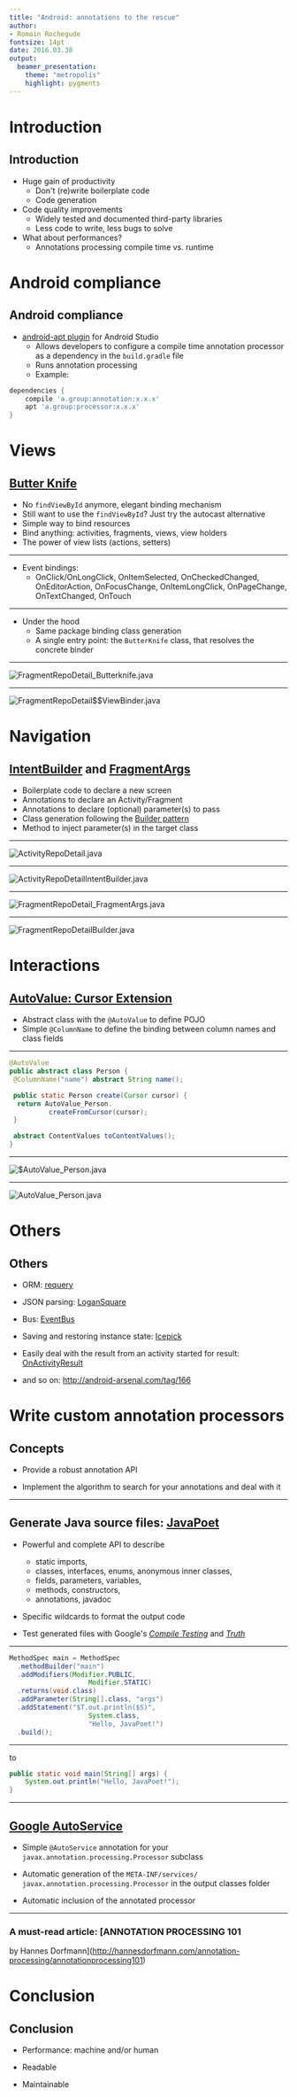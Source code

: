 ```yaml
---
title: "Android: annotations to the rescue"
author:
- Romain Rochegude
fontsize: 14pt
date: 2016.03.30
output: 
  beamer_presentation:
    theme: "metropolis"
    highlight: pygments
---
```


# Introduction

## Introduction

* Huge gain of productivity
    * Don't (re)write boilerplate code
    * Code generation
* Code quality improvements
    * Widely tested and documented third-party libraries
    * Less code to write, less bugs to solve
* What about performances?
    * Annotations processing compile time vs. runtime

# Android compliance

## Android compliance

* [android-apt plugin](https://bitbucket.org/hvisser/android-apt) for Android Studio
    * Allows developers to configure a compile time annotation processor as a dependency in the `build.gradle` file
    * Runs annotation processing
    * Example:

```groovy
dependencies {
    compile 'a.group:annotation:x.x.x'
    apt 'a.group:processor:x.x.x'
}
```

# Views

## [Butter Knife](http://jakewharton.github.io/butterknife/)

* No `findViewById` anymore, elegant binding mechanism
* Still want to use the `findViewById`? Just try the autocast alternative
* Simple way to bind resources
* Bind anything: activities, fragments, views, view holders
* The power of view lists (actions, setters)

---

* Event bindings:
    * OnClick/OnLongClick, OnItemSelected, OnCheckedChanged, OnEditorAction, OnFocusChange, OnItemLongClick, OnPageChange, OnTextChanged, OnTouch

---

* Under the hood
    * Same package binding class generation
    * A single entry point: the `ButterKnife` class, that resolves the concrete binder

---

![FragmentRepoDetail_Butterknife.java](assets/FragmentRepoDetail_Butterknife.png)

---

![FragmentRepoDetail&#36;&#36;ViewBinder.java](assets/FragmentRepoDetail__ViewBinder.png)

# Navigation

## [IntentBuilder](https://github.com/emilsjolander/IntentBuilder) and [FragmentArgs](https://github.com/sockeqwe/fragmentargs)

* Boilerplate code to declare a new screen
* Annotations to declare an Activity/Fragment
* Annotations to declare (optional) parameter(s) to pass
* Class generation following the [Builder pattern](http://www.oodesign.com/builder-pattern.html)
* Method to inject parameter(s) in the target class

---

![ActivityRepoDetail.java](assets/ActivityRepoDetail.png)

---

![ActivityRepoDetailIntentBuilder.java](assets/ActivityRepoDetailIntentBuilder.png)

---

![FragmentRepoDetail_FragmentArgs.java](assets/FragmentRepoDetail_FragmentArgs.png)

---

![FragmentRepoDetailBuilder.java](assets/FragmentRepoDetailBuilder.png)

# Interactions

## [AutoValue: Cursor Extension](https://github.com/gabrielittner/auto-value-cursor)

* Abstract class with the `@AutoValue` to define POJO
* Simple `@ColumnName` to define the binding between column names and class fields

---

```java
@AutoValue
public abstract class Person {
 @ColumnName("name") abstract String name();

 public static Person create(Cursor cursor) {
  return AutoValue_Person.
          createFromCursor(cursor);
 }

 abstract ContentValues toContentValues();
}
```

---

![&#36;AutoValue_Person.java](assets/_AutoValue_Person.png)

---

![AutoValue_Person.java](assets/AutoValue_Person.png)

# Others

## Others

* ORM: [requery](https://github.com/requery/requery)

* JSON parsing: [LoganSquare](https://github.com/bluelinelabs/LoganSquare)

* Bus: [EventBus](https://github.com/greenrobot/EventBus)

* Saving and restoring instance state: [Icepick](https://github.com/frankiesardo/icepick)

* Easily deal with the result from an activity started for result: [OnActivityResult](https://github.com/vanniktech/OnActivityResult)

* and so on: <http://android-arsenal.com/tag/166>

# Write custom annotation processors

## Concepts

* Provide a robust annotation API

* Implement the algorithm to search for your annotations and deal with it

---

## Generate Java source files: [JavaPoet](https://github.com/square/javapoet)

* Powerful and complete API to describe 
    * static imports,
    * classes, interfaces, enums, anonymous inner classes,
    * fields, parameters, variables,
    * methods, constructors,
    * annotations, javadoc

* Specific wildcards to format the output code 

* Test generated files with Google's _[Compile Testing](https://github.com/google/compile-testing)_ and _[Truth](https://google.github.io/truth/)_

---

```java
MethodSpec main = MethodSpec
  .methodBuilder("main")
  .addModifiers(Modifier.PUBLIC, 
                    Modifier.STATIC)
  .returns(void.class)
  .addParameter(String[].class, "args")
  .addStatement("$T.out.println($S)", 
                    System.class, 
                    "Hello, JavaPoet!")
  .build();
```

---

to

```java
public static void main(String[] args) {
    System.out.println("Hello, JavaPoet!");
}
```

---

## [Google AutoService](https://github.com/google/auto/tree/master/service)

* Simple `@AutoService` annotation for your `javax.annotation.processing.Processor` subclass

* Automatic generation of the `META-INF/services/` `javax.annotation.processing.Processor` in the output classes folder

* Automatic inclusion of the annotated processor

---

### A must-read article: [ANNOTATION PROCESSING 101
by Hannes Dorfmann](http://hannesdorfmann.com/annotation-processing/annotationprocessing101)

# Conclusion

## Conclusion

* Performance: machine and/or human

* Readable

* Maintainable

